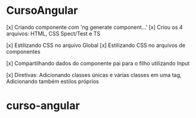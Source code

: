 # CursoAngular

[x] Criando componente com 'ng generate component...'
  [x] Criou os 4 arquivos: HTML, CSS Spect/Test e TS

[x] Estilizando CSS no arquivo Global
[x] Estilizando CSS no arquivos de componentes

[x] Compartilhando dados do componente pai para o filho utilizando Input

[x] Diretivas: Adicionando classes únicas e várias classes em uma tag, Adicionando também estilos próprios 
# curso-angular
